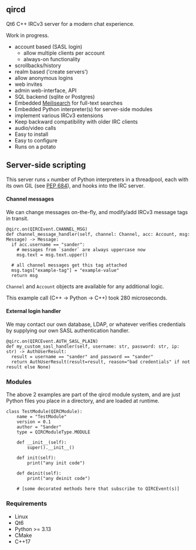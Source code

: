 ## qircd

Qt6 C++ IRCv3 server for a modern chat experience.

Work in progress.

- account based (SASL login)
  - allow multiple clients per account
  - always-on functionality
- scrollbacks/history
- realm based ('create servers')
- allow anonymous logins
- web invites
- admin web-interface, API
- SQL backend (sqlite or Postgres)
- Embedded [Meilisearch](https://github.com/meilisearch/meilisearch/) for full-text searches
- Embedded Python interpreter(s) for server-side modules
- implement various IRCv3 extensions
- Keep backward compatibility with older IRC clients
- audio/video calls
- Easy to install
- Easy to configure
- Runs on a potato

## Server-side scripting

This server runs `x` number of Python interpreters in a threadpool, each with its 
own GIL (see [PEP 684](https://peps.python.org/pep-0684/)), and hooks into the 
IRC server.

#### Channel messages

We can change messages on-the-fly, and modify/add IRCv3 message tags in transit.

```python3
@qirc.on(QIRCEvent.CHANNEL_MSG)
def channel_message_handler(self, channel: Channel, acc: Account, msg: Message) -> Message:
  if acc.username == "sander":
    # messages from `sander` are always uppercase now
    msg.text = msg.text.upper()

  # all channel messages get this tag attached
  msg.tags["example-tag"] = "example-value"
  return msg
```

`Channel` and `Account` objects are available for any additional logic.

This example call (C++ -> Python -> C++) took 280 microseconds.

#### External login handler

We may contact our own database, LDAP, or whatever verifies credentials by 
supplying our own SASL authentication handler.

```python3
@qirc.on(QIRCEvent.AUTH_SASL_PLAIN)
def my_custom_sasl_handler(self, username: str, password: str, ip: str) -> AuthUserResult:
  result = username == "sander" and password == "sander"
  return AuthUserResult(result=result, reason="bad credentials" if not result else None)
```

### Modules

The above 2 examples are part of the qircd module system, and are just Python 
files you place in a directory, and are loaded at runtime.

```python3
class TestModule(QIRCModule):
    name = "TestModule"
    version = 0.1
    author = "Sander"
    type = QIRCModuleType.MODULE

    def __init__(self):
        super().__init__()

    def init(self):
        print("any init code")

    def deinit(self):
        print("any deinit code")

    # [some decorated methods here that subscribe to QIRCEvent(s)]
```

### Requirements

- Linux
- Qt6
- Python >= 3.13
- CMake
- C++17